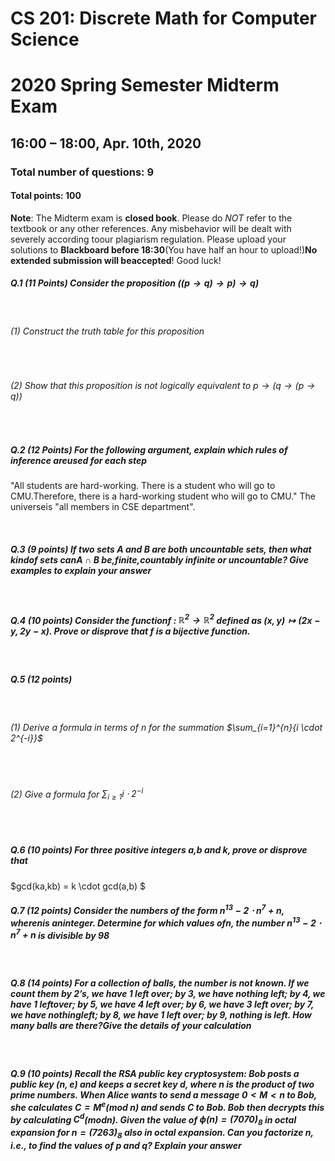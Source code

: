 <!--
 * @Github: https://github.com/Certseeds/CS201_Discrete_Mathematics
 * @Organization: SUSTech
 * @Author: nanoseeds
 * @Date: 2021-04-09 12:08:27
 * @LastEditors: nanoseeds
 * @LastEditTime: 2021-04-09 15:24:33
 * @License: CC-BY-NC-SA_V4_0 or any later version 
 -->

# CS 201: Discrete Math for Computer Science

# 2020 Spring Semester Midterm Exam

## 16:00 – 18:00, Apr. 10th, 2020

### Total number of questions: $9$

#### Total points: $100$

**Note**: The Midterm exam is **closed book**. Please do *NOT* refer to the textbook or any other references. Any misbehavior will be dealt with severely according toour plagiarism regulation. Please upload your solutions to **Blackboard before 18:30**(You have half an hour to upload!)**No extended submission will beaccepted**! Good luck!

##### Q.1 (11 Points) Consider the proposition $((p{\rightarrow}q){\rightarrow}p){\rightarrow}q)$ 

</br>

###### (1) Construct the truth table for this proposition

</br>

###### (2) Show that this proposition is *not* logically equivalent to $p{\rightarrow}(q{\rightarrow}(p{\rightarrow}q))$

</br>

##### Q.2 (12 Points) For the following argument, explain which rules of inference areused for each step

"All students are hard-working. There is a student who will go to CMU.Therefore, there is a hard-working student who will go to CMU." The universeis "all members in CSE department".

</br>

##### Q.3 (9 points) If two sets $A$ and $B$ are both *uncountable* sets, then what kindof sets can$A \cap B$ be,*finite*,*countably infinite* or *uncountable*? Give examples to explain your answer

</br>

##### Q.4 (10 points) Consider the functionf : $\mathbb{R}^2{\rightarrow} \mathbb{R}^2$ defined as $(x,y){\mapsto}(2x−y,2y-x)$. Prove or disprove that $f$ is a bijective function.

</br>

##### Q.5 (12 points)

</br>

###### (1) Derive a formula in terms of $n$ for the summation $\sum_{i=1}^{n}{i \cdot 2^{-i}}$

</br>

###### (2) Give a formula for $\sum_{i \geq 1}{i \cdot 2^{-i}}$

</br>

##### Q.6 (10 points) For three positive integers $a$,$b$ and $k$, prove or disprove that

$gcd(ka,kb) = k \cdot gcd(a,b) $
</br>

##### Q.7 (12 points) Consider the numbers of the form $n^{13} − 2\cdot n^{7}+n$, wherenis aninteger. Determine for which values ofn, the number $n^{13} − 2\cdot n^{7}+n$ is divisible by 98

</br>

##### Q.8 (14 points) For a collection of balls, the number is not known. If we count them by 2’s, we have 1 left over; by 3, we have nothing left; by 4, we have 1 leftover; by 5, we have 4 left over; by 6, we have 3 left over; by 7, we have nothingleft; by 8, we have 1 left over; by 9, nothing is left. How many balls are there?Give the details of your calculation

</br>

##### Q.9 (10 points) Recall the RSA public key cryptosystem: Bob posts a public key $(n,e)$ and keeps a secret key $d$, where $n$ is the product of two prime numbers. When Alice wants to send a message $0< M < n$ to Bob, she calculates $C=M^{e}$(mod $n$) and sends $C$ to Bob. Bob then decrypts this by calculating $C^{d}$(mod$n$). Given the value of $\phi (n) = (7070)_{8}$ in *octal expansion* for $n= (7263)_{8}$ also in *octal expansion*. Can you factorize $n$, i.e., to find the values of $p$ and $q$? Explain your answer

<style language ="css">
div{
 text-align: center;
}
div>div {
 text-align: center;
 border-bottom: 1px solid #d9d9d9;
 display: inline-block;
 padding: 2px;
}

div>img{
 border-radius: 0.3125em;
 box-shadow: 0 2px 4px 0 rgba(34,36,38,.12),0 2px 10px 0 rgba(34,36,38,.08);
}
</style>